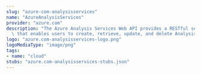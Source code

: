 ```yaml
---
slug: "azure-com-analysisservices"
name: "AzureAnalysisServices"
provider: "azure.com"
description: "The Azure Analysis Services Web API provides a RESTful set of web services\
  \ that enables users to create, retrieve, update, and delete Analysis Services servers"
logo: "azure.com-analysisservices-logo.png"
logoMediaType: "image/png"
tags:
- name: "cloud"
stubs: "azure.com-analysisservices-stubs.json"
---
```

